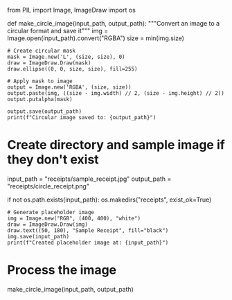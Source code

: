 from PIL import Image, ImageDraw
import os

def make_circle_image(input_path, output_path):
    """Convert an image to a circular format and save it"""
    img = Image.open(input_path).convert("RGBA")
    size = min(img.size)

    # Create circular mask
    mask = Image.new('L', (size, size), 0)
    draw = ImageDraw.Draw(mask)
    draw.ellipse((0, 0, size, size), fill=255)

    # Apply mask to image
    output = Image.new('RGBA', (size, size))
    output.paste(img, ((size - img.width) // 2, (size - img.height) // 2))
    output.putalpha(mask)

    output.save(output_path)
    print(f"Circular image saved to: {output_path}")

# Create directory and sample image if they don't exist
input_path = "receipts/sample_receipt.jpg"
output_path = "receipts/circle_receipt.png"

if not os.path.exists(input_path):
    os.makedirs("receipts", exist_ok=True)

    # Generate placeholder image
    img = Image.new("RGB", (400, 400), "white")
    draw = ImageDraw.Draw(img)
    draw.text((50, 180), "Sample Receipt", fill="black")
    img.save(input_path)
    print(f"Created placeholder image at: {input_path}")

# Process the image
make_circle_image(input_path, output_path)